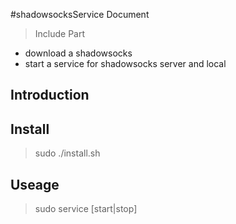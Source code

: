 #shadowsocksService  Document
>Include Part
 - download a shadowsocks
 - start a service for shadowsocks server and local 
 
## Introduction 
## Install 

> sudo ./install.sh


## Useage 

> sudo service [start|stop]
